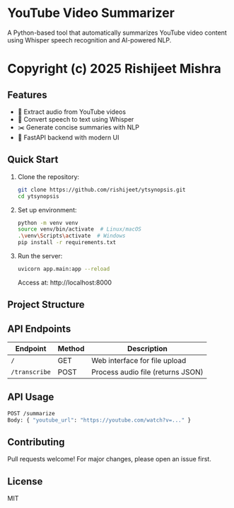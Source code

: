 
# YouTube Video Summarizer

A Python-based tool that automatically summarizes YouTube video content using Whisper speech recognition and AI-powered NLP.
# Copyright (c) 2025 Rishijeet Mishra

## Features
- 🎥 Extract audio from YouTube videos
- 🎤 Convert speech to text using Whisper
- ✂️ Generate concise summaries with NLP
- 🚀 FastAPI backend with modern UI

## Quick Start
1. Clone the repository:
   ```bash
   git clone https://github.com/rishijeet/ytsynopsis.git
   cd ytsynopsis
   ```

2. Set up environment:
   ```bash
   python -m venv venv
   source venv/bin/activate  # Linux/macOS
   .\venv\Scripts\activate  # Windows
   pip install -r requirements.txt
   ```

3. Run the server:
   ```bash
   uvicorn app.main:app --reload
   ```
   Access at: http://localhost:8000

## Project Structure

## API Endpoints
| Endpoint | Method | Description |
|----------|--------|-------------|
| `/` | GET | Web interface for file upload |
| `/transcribe` | POST | Process audio file (returns JSON) |

## API Usage
```bash
POST /summarize
Body: { "youtube_url": "https://youtube.com/watch?v=..." }
```

## Contributing
Pull requests welcome! For major changes, please open an issue first.

## License
MIT
